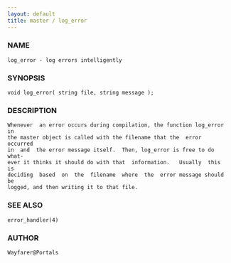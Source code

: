```yaml
---
layout: default
title: master / log_error
---
```


### NAME

    log_error - log errors intelligently

### SYNOPSIS

    void log_error( string file, string message );

### DESCRIPTION

    Whenever  an error occurs during compilation, the function log_error in
    the master object is called with the filename that the  error  occurred
    in  and  the error message itself.  Then, log_error is free to do what‐
    ever it thinks it should do with that  information.   Usually  this  is
    deciding  based  on  the  filename  where  the  error message should be
    logged, and then writing it to that file.

### SEE ALSO

    error_handler(4)

### AUTHOR

    Wayfarer@Portals
